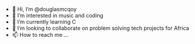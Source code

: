 - 👋 Hi, I’m @douglasmcqoy
- 👀 I’m interested in music and coding
- 🌱 I’m currently learning C
- 💞️ I’m looking to collaborate on problem solving tech projects for Africa
- 📫 How to reach me ...

<!---
douglasmcqoy/douglasmcqoy is a ✨ special ✨ repository because its `README.md` (this file) appears on your GitHub profile.
You can click the Preview link to take a look at your changes.
--->
